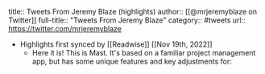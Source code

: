 title:: Tweets From Jeremy Blaze (highlights)
author:: [[@mrjeremyblaze on Twitter]]
full-title:: "Tweets From Jeremy Blaze"
category:: #tweets
url:: https://twitter.com/mrjeremyblaze

- Highlights first synced by [[Readwise]] [[Nov 19th, 2022]]
	- Here it is! This is Mast. It's based on a familiar project management app, but has some unique features and key adjustments for: